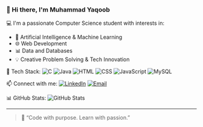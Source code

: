 ### 👋 Hi there, I'm Muhammad Yaqoob

💻 I'm a passionate Computer Science student with interests in:
- 🤖 Artificial Intelligence & Machine Learning
- 🌐 Web Development
- 📊 Data and Databases
- 💡 Creative Problem Solving & Tech Innovation

🔧 Tech Stack:
![C](https://img.shields.io/badge/C-blue.svg?logo=c)
![Java](https://img.shields.io/badge/Java-red.svg?logo=java)
![HTML](https://img.shields.io/badge/HTML5-orange.svg?logo=html5)
![CSS](https://img.shields.io/badge/CSS3-blue.svg?logo=css3)
![JavaScript](https://img.shields.io/badge/JavaScript-yellow.svg?logo=javascript)
![MySQL](https://img.shields.io/badge/MySQL-lightgrey.svg?logo=mysql)

📫 Connect with me:
[![LinkedIn](https://img.shields.io/badge/LinkedIn-blue?logo=linkedin)](https://linkedin.com/in/[YOUR-LINK](https://www.linkedin.com/in/muhammad-yaqoob-20b5a52a3?utm_source=share&utm_campaign=share_via&utm_content=profile&utm_medium=android_app))
[![Email](https://img.shields.io/badge/Email-grey?logo=gmail)](mailto:yaqoob2514@gmail.com)

📊 GitHub Stats:
![GitHub Stats](https://github-readme-stats.vercel.app/api?username=yaqoobmsd2514&show_icons=true&theme=radical)

---

> 💬 “Code with purpose. Learn with passion.”

